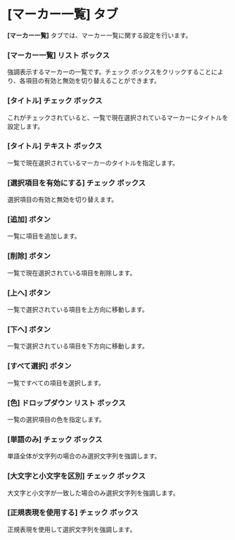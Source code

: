 # \[マーカー一覧\] タブ

**\[マーカー一覧\]** タブでは、マーカー一覧に関する設定を行います。

### \[マーカー一覧\] リスト ボックス

強調表示するマーカーの一覧です。チェック ボックスをクリックすることにより、各項目の有効と無効を切り替えることができます。

### \[タイトル\] チェック ボックス

これがチェックされていると、一覧で現在選択されているマーカーにタイトルを設定します。

### \[タイトル\] テキスト ボックス

一覧で現在選択されているマーカーのタイトルを指定します。

### \[選択項目を有効にする\] チェック ボックス

選択項目の有効と無効を切り替えます。

### \[追加\] ボタン

一覧に項目を追加します。

### \[削除\] ボタン

一覧で現在選択されている項目を削除します。

### \[上へ\] ボタン

一覧で選択されている項目を上方向に移動します。

### \[下へ\] ボタン

一覧で選択されている項目を下方向に移動します。

### \[すべて選択\] ボタン

一覧ですべての項目を選択します。

### \[色\] ドロップダウン リスト ボックス

一覧の選択項目の色を指定します。

### \[単語のみ\] チェック ボックス

単語全体が文字列の場合のみ選択文字列を強調します。

### \[大文字と小文字を区別\] チェック ボックス

大文字と小文字が一致した場合のみ選択文字列を強調します。

### \[正規表現を使用する\] チェック ボックス

正規表現を使用して選択文字列を強調します。

